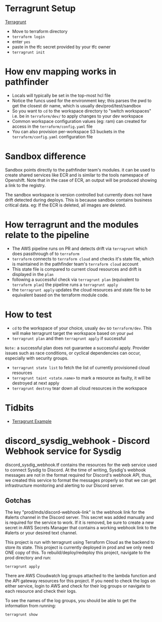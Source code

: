 # Terragrunt Setup

[Terragrunt](https://terragrunt.gruntwork.io/)

- Move to terraform directory
- `terraform login`
- enter `yes`
- paste in the tfc secret provided by your tfc owner
- `terragrunt init`

# How env mapping works in pathfinder

- Locals will typically be set in the top-most hcl file
- Notice the funcs used for the environment key; this parses the pwd to get the closest dir name, which is usually dev/prod/test/sandbox
- So you want to `cd` to the workspace directory to "switch workspaces" i.e. be in `terraform/dev/` to apply changes to your dev workspace
- Common workspace configuration values (eg: ram) can created for access in the `terraform/config.yaml` file
- You can also provision per-workspace S3 buckets in the `terraform/config.yaml` configuration file

# Sandbox difference

Sandbox points directly to the pathfinder team's modules. it can be used to create shared services like ECR and is similar to the tools namespace of Openshift.
Note that in the case of ECR, an output will be produced showing a link to the registry.

The sandbox workspace is version controlled but currently does not have drift detected during deploys.
This is because sandbox contains business critical data. eg: If the ECR is deleted, all images are deleted.

# How terragrunt and the modules relate to the pipeline

- The AWS pipeline runs on PR and detects drift via `terragrunt` which does passthrough of to `terraform`
- `terraform` connects to `terraform cloud` and checks it's state file, which is maintained in the pathfinder team's `terraform cloud` account
- This state file is compared to current cloud resources and drift is displayed in the `plan`
- following a successful check via `terragrunt plan` (equivalent to `terraform plan`) the pipeline runs a `terragrunt apply`
- the `terragrunt apply` updates the cloud resources and state file to be equivalent based on the terraform module code.

# How to test

- `cd` to the workspace of your choice, usualy `dev` so `terraform/dev`. This will make terragrunt target the workspace based on your `pwd`
- `terragrunt plan` and then `terragrunt apply` if successful

`Note:` a successful plan does not guarantee a successful apply. Provider issues such as race conditions, or cyclical dependencies can occur, especially with security groups.

- `terragrunt state list` to fetch the list of currently provisioned cloud resources
- `terragrunt taint <state.name>` to mark a resource as faulty, it will be destroyed at next apply
- `terragrunt destroy` tear down all cloud resources in the workspace

# Tidbits

- [Terragrunt Example](https://github.com/gruntwork-io/terragrunt-infrastructure-modules-example)


# discord_sysdig_webhook - Discord Webhook service for Sysdig

discord_sysdig_webhook.tf contains the resources for the web service used to connect
Sysdig to Discord. At the time of writing, Sysdig's webhook messages are not in the 
format required for Discord's webhook API, thus, we created this service to format the 
messages properly so that we can get infrastructure monitoring and alerting to our Discord server. 

## Gotchas

The key "prod/mds/discord-webhook-link" is the webhook link for the #alerts channel in the Discord server. This secret was added manually and is required for the service to work. If it is removed, be sure to create a new secret in AWS Secrets Manager that contains a working webhook link to the #alerts or your desired text channel. 

This project is run with terragrunt using Terraform Cloud as the backend to store its state. This project is currently deployed in prod and we only need ONE copy of this. To rebuild/deploy/redeploy this project, navigate to the prod directory and run:

`terragrunt apply`

There are AWS Cloudwatch log groups attached to the lambda function and the API gateway resources for this project. If you need to check the logs on either service, login to AWS and check for their log groups or navigate to each resource and check their logs. 

To see the names of the log groups, you should be able to get the information from running:

`terragrunt show`
